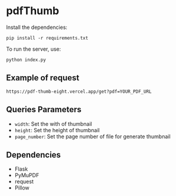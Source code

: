 # pdfThumb

Install the dependencies:

```shell
pip install -r requirements.txt
```

To run the server, use:

```shell
python index.py
```

## Example of request

```shell
https://pdf-thumb-eight.vercel.app/get?pdf=YOUR_PDF_URL
```

## Queries Parameters

* `width`: Set the with of thumbnail
* `height`: Set the height of thumbnail
* `page_number`: Set the page number of file for generate thumbnail

## Dependencies

* Flask
* PyMuPDF
* request
* Pillow
